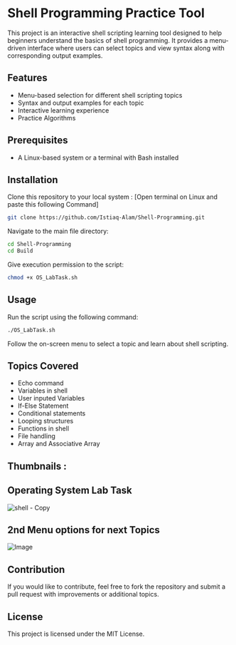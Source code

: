 # Shell Programming Practice Tool
  
This project is an interactive shell scripting learning tool designed to help beginners understand the basics of shell programming. It provides a menu-driven interface where users can select topics and view syntax along with corresponding output examples.

## Features
- Menu-based selection for different shell scripting topics
- Syntax and output examples for each topic
- Interactive learning experience
- Practice Algorithms

## Prerequisites
- A Linux-based system or a terminal with Bash installed

## Installation
Clone this repository to your local system : [Open terminal on Linux and paste this following Command]
```sh
git clone https://github.com/Istiaq-Alam/Shell-Programming.git
```
Navigate to the main file directory:
```sh
cd Shell-Programming
cd Build
```
Give execution permission to the script:
```sh
chmod +x OS_LabTask.sh
```

## Usage
Run the script using the following command:
```sh
./OS_LabTask.sh
```
Follow the on-screen menu to select a topic and learn about shell scripting.

## Topics Covered
- Echo command
- Variables in shell
- User inputed Variables
- If-Else Statement
- Conditional statements
- Looping structures
- Functions in shell
- File handling
- Array and Associative Array

## Thumbnails : 
## Operating System Lab Task 
![shell - Copy](https://github.com/user-attachments/assets/897e7bda-a8ea-4668-9e8f-30a3789363a8)

## 2nd Menu options for next Topics
![Image](https://github.com/user-attachments/assets/3f4e445d-fb30-420f-9ed2-ff67818b25e1)

## Contribution
If you would like to contribute, feel free to fork the repository and submit a pull request with improvements or additional topics.

## License
This project is licensed under the MIT License.

